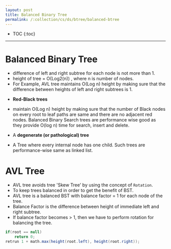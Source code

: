 ```yaml
---
layout: post
title: Balanced Binary Tree
permalink: /:collection/cs/ds/btree/balanced-btree
---
```


- TOC
{:toc}

---

# Balanced Binary Tree
- difference of left and right subtree for each node is not more than 1.
- height of tree = O(Log2(n)) , where n is number of nodes.
- For Example, AVL tree maintains O(Log n) height by making sure that the difference between heights of left and right subtrees is 1. 

* **Red-Black trees** 
- maintain O(Log n) height by making sure that the number of Black nodes on every root to leaf paths are same and there are no adjacent red nodes. Balanced Binary Search trees are performance wise good as they provide O(log n) time for search, insert and delete.

* A **degenerate (or pathological) tree**
- A Tree where every internal node has one child. Such trees are performance-wise same as linked list.


# AVL Tree

- AVL tree avoids tree 'Skew Tree' by using the concept of `Rotation`.
- To keep trees balanced in order to get the benefit of BST.
- AVL tree is a balanced BST with balance factor = 1 for each node of the tree.
- Balance Factor is the difference between height of immediate left and right subtree.
- If balance factor becomes > 1, then we have to perform rotation for balancing the tree.

```java
if(root == null)
	return 0;
retrun 1 + math.max(height(root.left), height(root.right));
```
